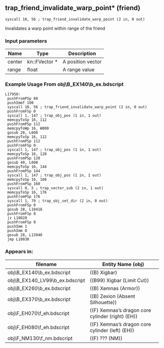 ## trap_friend_invalidate_warp_point* (friend)

`syscall 10, 56 ; trap_friend_invalidate_warp_point (2 in, 0 out)`

Invalidates a warp point within range of the friend

### Input parameters
| Name | Type | Description
|------|------|------------
| center   | kn::FVector *   | A position vector
| range   | float   | A range value


### Example Usage From obj\B_EX140\b_ex.bdscript
```plaintext
L17950:
 pushFromPSp 80
 pushImmf 100
 syscall 10, 56 ; trap_friend_invalidate_warp_point (2 in, 0 out)
 pushFromFSp 0
 syscall 1, 147 ; trap_obj_pos (1 in, 1 out)
 memcpyToSp 16, 112
 pushFromPSp 112
 memcpyToWp 16, W800
 gosub 28, L608
 memcpyToSp 16, 112
 pushFromPSp 112
 pushFromFSp 0
 syscall 1, 147 ; trap_obj_pos (1 in, 1 out)
 memcpyToSp 16, 128
 pushFromPSp 128
 gosub 40, L608
 memcpyToSp 16, 144
 pushFromPSp 144
 syscall 1, 147 ; trap_obj_pos (1 in, 1 out)
 memcpyToSp 16, 160
 pushFromPSp 160
 syscall 0, 5 ; trap_vector_sub (2 in, 1 out)
 memcpyToSp 16, 176
 pushFromPSp 176
 syscall 1, 79 ; trap_obj_set_dir (2 in, 0 out)
 pushFromFSp 0
 gosub 28, L18418
 pushFromFSp 8
 jz L18028
 pushFromFSp 0
 pushImm 1
 pushImm 0
 gosub 28, L13940
 jmp L18038
```


### Appears in:
| filename | Entity Name (obj)
|----------|-------------
| obj\B_EX140\b_ex.bdscript       | ((B) Xigbar)          
| obj\B_EX140_LV99\b_ex.bdscript       | ((B99) Xigbar (Limit Cut))          
| obj\B_EX260\b_ex.bdscript       | ((B) Xemnas (Armor))          
| obj\B_EX370\b_ex.bdscript       | ((B) Zexion (Absent Silhouette))          
| obj\F_EH070\f_eh.bdscript       | ((F) Xemnas’s dragon core cylinder (right) (EH))          
| obj\F_EH080\f_eh.bdscript       | ((F) Xemnas’s dragon core cylinder (left) (EH))          
| obj\F_NM130\f_nm.bdscript       | ((F) ??? (NM))          



